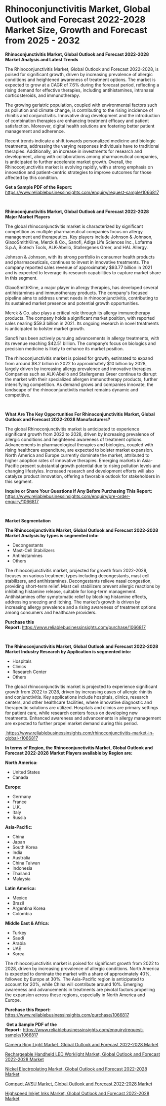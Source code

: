 <p><h1>Rhinoconjunctivitis Market, Global Outlook and Forecast 2022-2028 Market Size, Growth and Forecast from 2025 - 2032</h1></p><p><strong>Rhinoconjunctivitis Market, Global Outlook and Forecast 2022-2028 Market Analysis and Latest Trends</strong></p>
<p><p>The Rhinoconjunctivitis Market, Global Outlook and Forecast 2022-2028, is poised for significant growth, driven by increasing prevalence of allergic conditions and heightened awareness of treatment options. The market is expected to grow at a CAGR of 7.6% during the forecast period, reflecting a rising demand for effective therapies, including antihistamines, intranasal corticosteroids, and immunotherapy. </p><p>The growing geriatric population, coupled with environmental factors such as pollution and climate change, is contributing to the rising incidence of rhinitis and conjunctivitis. Innovative drug development and the introduction of combination therapies are enhancing treatment efficacy and patient satisfaction. Moreover, digital health solutions are fostering better patient management and adherence.</p><p>Recent trends indicate a shift towards personalized medicine and biologic treatments, addressing the varying responses individuals have to traditional therapies. Additionally, an increase in investments for research and development, along with collaborations among pharmaceutical companies, is anticipated to further accelerate market growth. Overall, the Rhinoconjunctivitis market is evolving rapidly, with a strong emphasis on innovation and patient-centric strategies to improve outcomes for those affected by this condition.</p></p>
<p><strong>Get a Sample PDF of the Report:&nbsp;</strong> <a href="https://www.reliablebusinessinsights.com/enquiry/request-sample/1066817?utm_campaign=1877&utm_medium=2&utm_source=Github&utm_content=ia&utm_term=21032025&utm_id=rhinoconjunctivitis-market-global-outlook-and-forecast-2022-2028">https://www.reliablebusinessinsights.com/enquiry/request-sample/1066817</a></p>
<p>&nbsp;</p>
<p><strong>Rhinoconjunctivitis Market, Global Outlook and Forecast 2022-2028 Major Market Players</strong></p>
<p><p>The global rhinoconjunctivitis market is characterized by significant competition as multiple pharmaceutical companies focus on allergy management and therapeutics. Key players include Johnson & Johnson, GlaxoSmithKline, Merck & Co., Sanofi, Adiga Life Sciences Inc., Lofarma S.p.A, Biotech Tools, ALK-Abelló, Stallergenes Greer, and HAL Allergy.</p><p>Johnson & Johnson, with its strong portfolio in consumer health products and pharmaceuticals, continues to invest in innovative treatments. The company reported sales revenue of approximately $93.77 billion in 2021 and is expected to leverage its research capabilities to capture market share in this segment.</p><p>GlaxoSmithKline, a major player in allergy therapies, has developed several antihistamines and immunotherapy products. The company's focused pipeline aims to address unmet needs in rhinoconjunctivitis, contributing to its sustained market presence and potential growth opportunities.</p><p>Merck & Co. also plays a critical role through its allergy immunotherapy products. The company holds a significant market position, with reported sales nearing $59.3 billion in 2021. Its ongoing research in novel treatments is anticipated to bolster market growth.</p><p>Sanofi has been actively pursuing advancements in allergy treatments, with its revenue reaching $42.51 billion. The company’s focus on biologics and precision medicine is likely to enhance its market position.</p><p>The rhinoconjunctivitis market is poised for growth, estimated to expand from around $8.2 billion in 2022 to approximately $10 billion by 2028, largely driven by increasing allergy prevalence and innovative therapies. Companies such as ALK-Abelló and Stallergenes Greer continue to disrupt the market with their specialized allergen immunotherapy products, further intensifying competition. As demand grows and companies innovate, the landscape of the rhinoconjunctivitis market remains dynamic and competitive.</p></p>
<p>&nbsp;</p>
<p><strong>What Are The Key Opportunities For Rhinoconjunctivitis Market, Global Outlook and Forecast 2022-2028 Manufacturers?</strong></p>
<p><p>The global Rhinoconjunctivitis market is anticipated to experience significant growth from 2022 to 2028, driven by increasing prevalence of allergic conditions and heightened awareness of treatment options. Advancements in pharmacological therapies and biologics, coupled with rising healthcare expenditure, are expected to bolster market expansion. North America and Europe currently dominate the market, attributed to higher adoption rates of innovative therapies. Emerging markets in Asia-Pacific present substantial growth potential due to rising pollution levels and changing lifestyles. Increased research and development efforts will also catalyze product innovation, offering a favorable outlook for stakeholders in this segment.</p></p>
<p><strong>Inquire or Share Your Questions If Any Before Purchasing This Report:</strong> <a href="https://www.reliablebusinessinsights.com/enquiry/pre-order-enquiry/1066817?utm_campaign=1877&utm_medium=2&utm_source=Github&utm_content=ia&utm_term=21032025&utm_id=rhinoconjunctivitis-market-global-outlook-and-forecast-2022-2028">https://www.reliablebusinessinsights.com/enquiry/pre-order-enquiry/1066817</a></p>
<p>&nbsp;</p>
<p><strong>Market Segmentation</strong></p>
<p><strong>The Rhinoconjunctivitis Market, Global Outlook and Forecast 2022-2028 Market Analysis by types is segmented into:</strong></p>
<p><ul><li>Decongestants</li><li>Mast-Cell Stabilizers</li><li>Antihistamines</li><li>Others</li></ul></p>
<p><p>The rhinoconjunctivitis market, projected for growth from 2022-2028, focuses on various treatment types including decongestants, mast cell stabilizers, and antihistamines. Decongestants relieve nasal congestion, providing short-term relief. Mast cell stabilizers prevent allergic reactions by inhibiting histamine release, suitable for long-term management. Antihistamines offer symptomatic relief by blocking histamine effects, addressing sneezing and itching. The market’s growth is driven by increasing allergy prevalence and a rising awareness of treatment options among consumers and healthcare providers.</p></p>
<p><strong>Purchase this Report:&nbsp;</strong><a href="https://www.reliablebusinessinsights.com/purchase/1066817?utm_campaign=1877&utm_medium=2&utm_source=Github&utm_content=ia&utm_term=21032025&utm_id=rhinoconjunctivitis-market-global-outlook-and-forecast-2022-2028">https://www.reliablebusinessinsights.com/purchase/1066817</a></p>
<p>&nbsp;</p>
<p><strong>The Rhinoconjunctivitis Market, Global Outlook and Forecast 2022-2028 Market Industry Research by Application is segmented into:</strong></p>
<p><ul><li>Hospitals</li><li>Clinics</li><li>Research Center</li><li>Others</li></ul></p>
<p><p>The global rhinoconjunctivitis market is projected to experience significant growth from 2022 to 2028, driven by increasing cases of allergic rhinitis and conjunctivitis. Key applications include hospitals, clinics, research centers, and other healthcare facilities, where innovative diagnostic and therapeutic solutions are utilized. Hospitals and clinics are primary settings for patient care, while research centers focus on developing new treatments. Enhanced awareness and advancements in allergy management are expected to further propel market demand during this period.</p></p>
<p><a href="https://www.reliablebusinessinsights.com/rhinoconjunctivitis-market-in-global-r1066817?utm_campaign=1877&utm_medium=2&utm_source=Github&utm_content=ia&utm_term=21032025&utm_id=rhinoconjunctivitis-market-global-outlook-and-forecast-2022-2028">&nbsp;https://www.reliablebusinessinsights.com/rhinoconjunctivitis-market-in-global-r1066817</a></p>
<p><strong>In terms of Region, the Rhinoconjunctivitis Market, Global Outlook and Forecast 2022-2028 Market Players available by Region are:</strong></p>
<p>
    <p> <strong> North America: </strong>
        <ul>
            <li>United States</li>
            <li>Canada</li>
        </ul>
        </p> 
    <p> <strong> Europe: </strong>
        <ul>
            <li>Germany</li>
            <li>France</li>
            <li>U.K.</li>
            <li>Italy</li>
            <li>Russia</li>
        </ul>
        </p> 
    <p> <strong> Asia-Pacific: </strong>
        <ul>
            <li>China</li>
            <li>Japan</li>
            <li>South Korea</li>
            <li>India</li>
            <li>Australia</li>
            <li>China Taiwan</li>
            <li>Indonesia</li>
            <li>Thailand</li>
            <li>Malaysia</li>
        </ul>
        </p> 
    <p> <strong> Latin America: </strong>
        <ul>
            <li>Mexico</li>
            <li>Brazil</li>
            <li>Argentina Korea</li>
            <li>Colombia</li>
        </ul>
        </p> 
    <p> <strong> Middle East & Africa: </strong>
        <ul>
            <li>Turkey</li>
            <li>Saudi</li>
            <li>Arabia</li>
            <li>UAE</li>
            <li>Korea</li>
        </ul>
    </p>
    </p>
<p><p>The rhinoconjunctivitis market is poised for significant growth from 2022 to 2028, driven by increasing prevalence of allergic conditions. North America is expected to dominate the market with a share of approximately 40%, followed by Europe at 30%. The Asia-Pacific region is anticipated to account for 20%, while China will contribute around 10%. Emerging awareness and advancements in treatments are pivotal factors propelling the expansion across these regions, especially in North America and Europe.</p></p>
<p><strong>Purchase this Report: </strong><a href="https://www.reliablebusinessinsights.com/purchase/1066817?utm_campaign=1877&utm_medium=2&utm_source=Github&utm_content=ia&utm_term=21032025&utm_id=rhinoconjunctivitis-market-global-outlook-and-forecast-2022-2028">https://www.reliablebusinessinsights.com/purchase/1066817</a></p>
<p>&nbsp;<strong>Get a Sample PDF of the Report:&nbsp;&nbsp;</strong><a href="https://www.reliablebusinessinsights.com/enquiry/request-sample/1066817?utm_campaign=1877&utm_medium=2&utm_source=Github&utm_content=ia&utm_term=21032025&utm_id=rhinoconjunctivitis-market-global-outlook-and-forecast-2022-2028">https://www.reliablebusinessinsights.com/enquiry/request-sample/1066817</a></p>
<p><strong></strong></p>
<p><p><a href="https://github.com/chillwervenu/Market-Research-Report-List-1/blob/main/camera-ring-light-market-global-outlook-and-forecast-2022-2028-market.md?utm_campaign=1877&utm_medium=2&utm_source=Github&utm_content=ia&utm_term=21032025&utm_id=rhinoconjunctivitis-market-global-outlook-and-forecast-2022-2028">Camera Ring Light Market, Global Outlook and Forecast 2022-2028 Market</a></p><p><a href="https://github.com/marcayaminig/Market-Research-Report-List-1/blob/main/rechargeable-handheld-led-worklight-market-global-outlook-and-forecast-2022-2028-market.md?utm_campaign=1877&utm_medium=2&utm_source=Github&utm_content=ia&utm_term=21032025&utm_id=rhinoconjunctivitis-market-global-outlook-and-forecast-2022-2028">Rechargeable Handheld LED Worklight Market, Global Outlook and Forecast 2022-2028 Market</a></p><p><a href="https://github.com/busamoleankk/Market-Research-Report-List-1/blob/main/nickel-electroplating-market-global-outlook-and-forecast-2022-2028-market.md?utm_campaign=1877&utm_medium=2&utm_source=Github&utm_content=ia&utm_term=21032025&utm_id=rhinoconjunctivitis-market-global-outlook-and-forecast-2022-2028">Nickel Electroplating Market, Global Outlook and Forecast 2022-2028 Market</a></p><p><a href="https://github.com/yodhafirorae/Market-Research-Report-List-1/blob/main/compact-avsu-market-global-outlook-and-forecast-2022-2028-market.md?utm_campaign=1877&utm_medium=2&utm_source=Github&utm_content=ia&utm_term=21032025&utm_id=rhinoconjunctivitis-market-global-outlook-and-forecast-2022-2028">Compact AVSU Market, Global Outlook and Forecast 2022-2028 Market</a></p><p><a href="https://github.com/awwqamet/Market-Research-Report-List-1/blob/main/highspeed-inkjet-inks-market-global-outlook-and-forecast-2022-2028-market.md?utm_campaign=1877&utm_medium=2&utm_source=Github&utm_content=ia&utm_term=21032025&utm_id=rhinoconjunctivitis-market-global-outlook-and-forecast-2022-2028">Highspeed Inkjet Inks Market, Global Outlook and Forecast 2022-2028 Market</a></p></p>